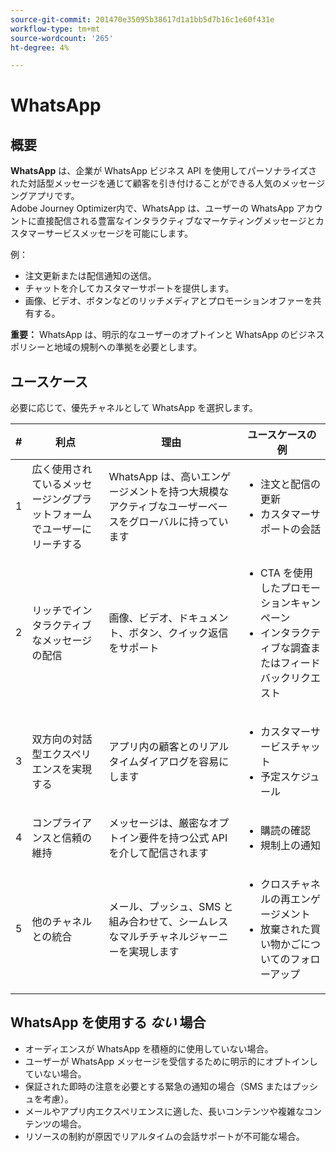 ```yaml
---
source-git-commit: 201470e35095b38617d1a1bb5d7b16c1e60f431e
workflow-type: tm+mt
source-wordcount: '265'
ht-degree: 4%

---
```

# WhatsApp

## 概要

**WhatsApp** は、企業が WhatsApp ビジネス API を使用してパーソナライズされた対話型メッセージを通じて顧客を引き付けることができる人気のメッセージングアプリです。\
Adobe Journey Optimizer内で、WhatsApp は、ユーザーの WhatsApp アカウントに直接配信される豊富なインタラクティブなマーケティングメッセージとカスタマーサービスメッセージを可能にします。

例：

* 注文更新または配信通知の送信。
* チャットを介してカスタマーサポートを提供します。
* 画像、ビデオ、ボタンなどのリッチメディアとプロモーションオファーを共有する。

**重要：** WhatsApp は、明示的なユーザーのオプトインと WhatsApp のビジネスポリシーと地域の規制への準拠を必要とします。

## ユースケース

必要に応じて、優先チャネルとして WhatsApp を選択します。

| # | 利点 | 理由 | ユースケースの例 |
|---|---------|-----|-------------------|
| 1 | 広く使用されているメッセージングプラットフォームでユーザーにリーチする | WhatsApp は、高いエンゲージメントを持つ大規模なアクティブなユーザーベースをグローバルに持っています | <ul><li>注文と配信の更新</li><li>カスタマーサポートの会話</li></ul> |
| 2 | リッチでインタラクティブなメッセージの配信 | 画像、ビデオ、ドキュメント、ボタン、クイック返信をサポート | <ul><li>CTA を使用したプロモーションキャンペーン</li><li>インタラクティブな調査またはフィードバックリクエスト</li></ul> |
| 3 | 双方向の対話型エクスペリエンスを実現する | アプリ内の顧客とのリアルタイムダイアログを容易にします | <ul><li>カスタマーサービスチャット</li><li>予定スケジュール</li></ul> |
| 4 | コンプライアンスと信頼の維持 | メッセージは、厳密なオプトイン要件を持つ公式 API を介して配信されます | <ul><li>購読の確認</li><li>規制上の通知</li></ul> |
| 5 | 他のチャネルとの統合 | メール、プッシュ、SMS と組み合わせて、シームレスなマルチチャネルジャーニーを実現します | <ul><li>クロスチャネルの再エンゲージメント</li><li>放棄された買い物かごについてのフォローアップ</li></ul> |

## WhatsApp を使用する *ない* 場合

* オーディエンスが WhatsApp を積極的に使用していない場合。
* ユーザーが WhatsApp メッセージを受信するために明示的にオプトインしていない場合。
* 保証された即時の注意を必要とする緊急の通知の場合（SMS またはプッシュを考慮）。
* メールやアプリ内エクスペリエンスに適した、長いコンテンツや複雑なコンテンツの場合。
* リソースの制約が原因でリアルタイムの会話サポートが不可能な場合。

